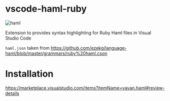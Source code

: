 # vscode-haml-ruby

![haml](https://vayan.github.io/vscode-haml-ruby/logo.svg)

Extension to provides syntax highlighting for Ruby Haml files in Visual Studio Code

`haml.json` taken from https://github.com/ezekg/language-haml/blob/master/grammars/ruby%20haml.cson

# Installation

https://marketplace.visualstudio.com/items?itemName=vayan.haml#review-details
